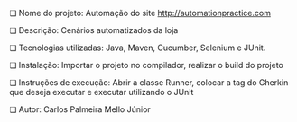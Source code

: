 ❏ Nome do projeto: Automação do site http://automationpractice.com

❏ Descrição: Cenários automatizados da loja

❏ Tecnologias utilizadas: Java, Maven, Cucumber, Selenium e JUnit.

❏ Instalação: Importar o projeto no compilador, realizar o build do projeto

❏ Instruções de execução: Abrir a classe Runner, colocar a tag do Gherkin que deseja executar e executar utilizando o JUnit 

❏ Autor: Carlos Palmeira Mello Júnior